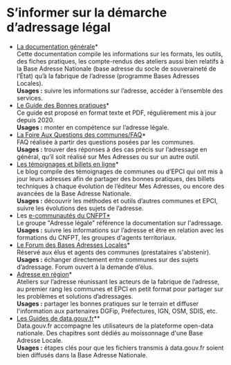 # S’informer sur la démarche d’adressage légal

* [La documentation générale](https://doc.adresse.data.gouv.fr/)\*\
  Cette documentation compile les informations sur les formats, les outils, des fiches pratiques, les compte-rendus des ateliers aussi bien relatifs à la Base Adresse Nationale (base adresse du socle de souveraineté de l’État) qu’à la fabrique de l’adresse (programme Bases Adresses Locales).\
  **Usages :** suivre les informations sur l’adresse, accéder à l’ensemble des services.
* [Le Guide des Bonnes pratiques](https://adresse.data.gouv.fr/ressources)\* \
  Ce guide est proposé en format texte et PDF, régulièrement mis à jour depuis 2020. \
  **Usages :** monter en compétence sur l’adresse légale.
* [La Foire Aux Questions des communes/FAQ](https://adresse-data-gouv-fr.gitbook.io/faq/)\* \
  FAQ réalisée à partir des questions posées par les communes.\
  **Usages :** trouver des réponses à des cas précis sur l’adressage en général, qu’il soit réalisé sur Mes Adresses ou sur un autre outil.
* [Les témoignages et billets en ligne](https://adresse.data.gouv.fr/blog)\*\
  Le blog compile des témoignages de communes ou d’EPCI qui ont mis à jour leurs adresses afin de partager des bonnes pratiques, des billets techniques à chaque évolution de l’éditeur Mes Adresses, ou encore des avancées de la Base Adresse Nationale.\
  **Usages :** découvrir les méthodes et outils d’autres communes et EPCI, suivre les évolutions des sujets de l’adresse.
* Les [e-communautés du CNFPT\*\
  ](https://e-communautes.cnfpt.fr/accueil)Le groupe "Adresse légale" référence la documentation sur l'adressage.  \
  **Usages :** suivre les informations sur l’adresse et être en relation avec les formations du CNFPT, les groupes d'agents territoriaux.
* [Le Forum des Bases Adresses Locales](https://forum.incubateur.anct.gouv.fr/c/bases-adresses-locales/43)\* \
  Réservé aux élus et agents des communes (prestataires s'abstenir).\
  **Usages :** échanger directement entre communes sur des sujets d’adressage. Forum ouvert à la demande d’élus.
* [Adresse en région](https://doc.adresse.data.gouv.fr/mettre-a-jour-sa-base-adresse-locale/adresse-en-region)\*\
  Ateliers sur l’adresse réunissant les acteurs de la fabrique de l’adresse, au premier rang les communes et EPCI en petit format pour partager sur les problèmes et solutions d’adressages.\
  **Usages :** partager les bonnes pratiques sur le terrain et diffuser l'information aux partenaires DGFip, Préfectures, IGN, OSM, SDIS, etc.&#x20;
* [Les Guides de data.gouv.fr](https://guides.data.gouv.fr/)\*\*\
  Data.gouv.fr accompagne les utilisateurs de la plateforme open-data nationale. Des chapitres sont dédiés au moissonnage d'une Base Adresse Locale.  \
  **Usages :** étapes clés pour que les fichiers transmis à data.gouv.fr soient bien diffusés dans la Base Adresse Nationale.&#x20;
